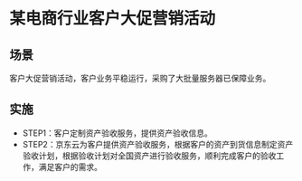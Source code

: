 # 某电商行业客户大促营销活动

## 场景

客户大促营销活动，客户业务平稳运行，采购了大批量服务器已保障业务。

## 实施

- STEP1：客户定制资产验收服务，提供资产验收信息。
- STEP2：京东云为客户提供资产验收服务，根据客户的资产到货信息制定资产验收计划，根据验收计划对全国资产进行验收服务，顺利完成客户的验收工作，满足客户的需求。
